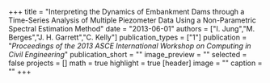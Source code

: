 +++
title = "Interpreting the Dynamics of Embankment Dams through a Time-Series Analysis of Multiple Piezometer Data Using a Non-Parametric Spectral Estimation Method"
date = "2013-06-01"
authors = ["I. Jung","M. Berges","J. H. Garrett","C. Kelly"]
publication_types = ["1"]
publication = "_Proceedings of the 2013 ASCE International Workshop on Computing in Civil Engineering_"
publication_short = ""
image_preview = ""
selected = false
projects = []
math = true
highlight = true
[header]
image = ""
caption = ""
+++


